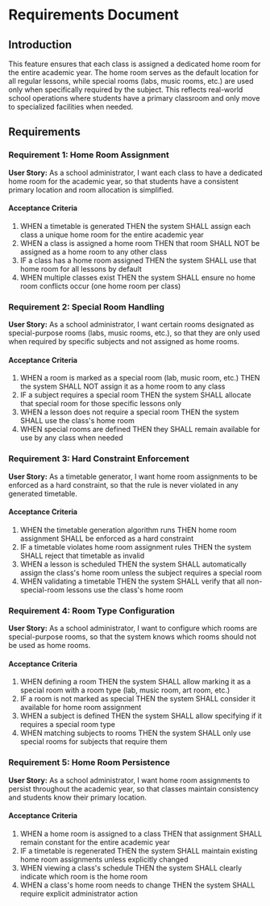 # Requirements Document

## Introduction

This feature ensures that each class is assigned a dedicated home room for the entire academic year. The home room serves as the default location for all regular lessons, while special rooms (labs, music rooms, etc.) are used only when specifically required by the subject. This reflects real-world school operations where students have a primary classroom and only move to specialized facilities when needed.

## Requirements

### Requirement 1: Home Room Assignment

**User Story:** As a school administrator, I want each class to have a dedicated home room for the academic year, so that students have a consistent primary location and room allocation is simplified.

#### Acceptance Criteria

1. WHEN a timetable is generated THEN the system SHALL assign each class a unique home room for the entire academic year
2. WHEN a class is assigned a home room THEN that room SHALL NOT be assigned as a home room to any other class
3. IF a class has a home room assigned THEN the system SHALL use that home room for all lessons by default
4. WHEN multiple classes exist THEN the system SHALL ensure no home room conflicts occur (one home room per class)

### Requirement 2: Special Room Handling

**User Story:** As a school administrator, I want certain rooms designated as special-purpose rooms (labs, music rooms, etc.), so that they are only used when required by specific subjects and not assigned as home rooms.

#### Acceptance Criteria

1. WHEN a room is marked as a special room (lab, music room, etc.) THEN the system SHALL NOT assign it as a home room to any class
2. IF a subject requires a special room THEN the system SHALL allocate that special room for those specific lessons only
3. WHEN a lesson does not require a special room THEN the system SHALL use the class's home room
4. WHEN special rooms are defined THEN they SHALL remain available for use by any class when needed

### Requirement 3: Hard Constraint Enforcement

**User Story:** As a timetable generator, I want home room assignments to be enforced as a hard constraint, so that the rule is never violated in any generated timetable.

#### Acceptance Criteria

1. WHEN the timetable generation algorithm runs THEN home room assignment SHALL be enforced as a hard constraint
2. IF a timetable violates home room assignment rules THEN the system SHALL reject that timetable as invalid
3. WHEN a lesson is scheduled THEN the system SHALL automatically assign the class's home room unless the subject requires a special room
4. WHEN validating a timetable THEN the system SHALL verify that all non-special-room lessons use the class's home room

### Requirement 4: Room Type Configuration

**User Story:** As a school administrator, I want to configure which rooms are special-purpose rooms, so that the system knows which rooms should not be used as home rooms.

#### Acceptance Criteria

1. WHEN defining a room THEN the system SHALL allow marking it as a special room with a room type (lab, music room, art room, etc.)
2. IF a room is not marked as special THEN the system SHALL consider it available for home room assignment
3. WHEN a subject is defined THEN the system SHALL allow specifying if it requires a special room type
4. WHEN matching subjects to rooms THEN the system SHALL only use special rooms for subjects that require them

### Requirement 5: Home Room Persistence

**User Story:** As a school administrator, I want home room assignments to persist throughout the academic year, so that classes maintain consistency and students know their primary location.

#### Acceptance Criteria

1. WHEN a home room is assigned to a class THEN that assignment SHALL remain constant for the entire academic year
2. IF a timetable is regenerated THEN the system SHALL maintain existing home room assignments unless explicitly changed
3. WHEN viewing a class's schedule THEN the system SHALL clearly indicate which room is the home room
4. WHEN a class's home room needs to change THEN the system SHALL require explicit administrator action
